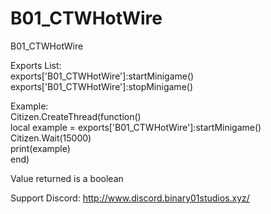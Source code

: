 # B01_CTWHotWire

B01_CTWHotWire

Exports List:<br />
exports['B01_CTWHotWire']:startMinigame()<br />
exports['B01_CTWHotWire']:stopMinigame()

Example:<br />
Citizen.CreateThread(function()<br />
	local example = exports['B01_CTWHotWire']:startMinigame() <br />
	Citizen.Wait(15000)<br />
	print(example)<br />
end)<br />

Value returned is a boolean

Support Discord:
http://www.discord.binary01studios.xyz/
